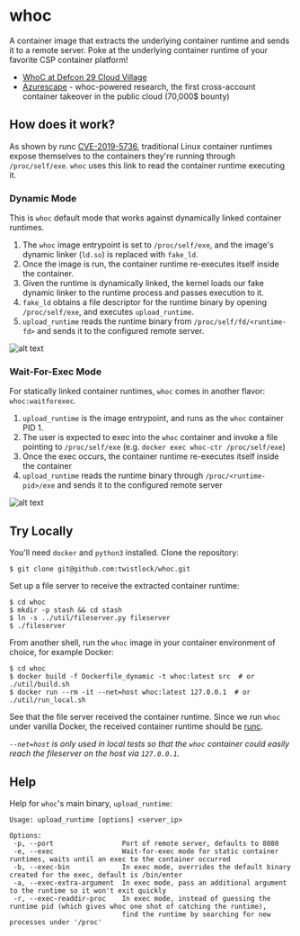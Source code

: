 # whoc
A container image that extracts the underlying container runtime and sends it to a remote server.
Poke at the underlying container runtime of your favorite CSP container platform!

- [WhoC at Defcon 29 Cloud Village](https://www.youtube.com/watch?v=DF0qoCsHKT4)
- [Azurescape](https://unit42.paloaltonetworks.com/azure-container-instances/) - whoc-powered research, the first cross-account container takeover in the public cloud (70,000$ bounty)

## How does it work?
As shown by runc [CVE-2019-5736](https://unit42.paloaltonetworks.com/breaking-docker-via-runc-explaining-cve-2019-5736/), traditional Linux container runtimes expose themselves to the containers they're running through `/proc/self/exe`. `whoc` uses this link to read the container runtime executing it.

### Dynamic Mode
This is `whoc` default mode that works against dynamically linked container runtimes.

1. The `whoc` image entrypoint is set to `/proc/self/exe`, and the image's dynamic linker (`ld.so`) is replaced with `fake_ld`.
2. Once the image is run, the container runtime re-executes itself inside the container.
3. Given the runtime is dynamically linked, the kernel loads our fake dynamic linker to the runtime process and passes execution to it. 
4. `fake_ld` obtains a file descriptor for the runtime binary by opening `/proc/self/exe`, and executes `upload_runtime`.
5. `upload_runtime` reads the runtime binary from `/proc/self/fd/<runtime-fd>` and sends it to the configured remote server.

![alt text](https://github.com/twistlock/whoc/blob/master/images/whoc_dynamic.png?raw=true "whoc dynamic mode")


### Wait-For-Exec Mode
For statically linked container runtimes, `whoc` comes in another flavor: `whoc:waitforexec`.

1. `upload_runtime` is the image entrypoint, and runs as the `whoc` container PID 1.
2. The user is expected to exec into the `whoc` container and invoke a file pointing to `/proc/self/exe` (e.g. `docker exec whoc-ctr /proc/self/exe`)
3. Once the exec occurs, the container runtime re-executes itself inside the container
4. `upload_runtime` reads the runtime binary through `/proc/<runtime-pid>/exe` and sends it to the configured remote server

![alt text](https://github.com/twistlock/whoc/blob/master/images/whoc_waitforexec.png?raw=true "whoc wait-for-exec mode")

## Try Locally
You'll need `docker` and `python3` installed. Clone the repository:
```console
$ git clone git@github.com:twistlock/whoc.git
```

Set up a file server to receive the extracted container runtime:
```console
$ cd whoc
$ mkdir -p stash && cd stash
$ ln -s ../util/fileserver.py fileserver 
$ ./fileserver
```
From another shell, run the `whoc` image in your container environment of choice, for example Docker:
```console
$ cd whoc
$ docker build -f Dockerfile_dynamic -t whoc:latest src  # or ./util/build.sh
$ docker run --rm -it --net=host whoc:latest 127.0.0.1  # or ./util/run_local.sh
```
See that the file server received the container runtime. Since we run `whoc` under vanilla Docker, the received container runtime should be [runc](https://github.com/opencontainers/runc). 

*`--net=host` is only used in local tests so that the `whoc` container could easily reach the fileserver on the host via `127.0.0.1`.*


## Help
Help for `whoc`'s main binary, `upload_runtime`:
```
Usage: upload_runtime [options] <server_ip>

Options:
 -p, --port                 Port of remote server, defaults to 8080
 -e, --exec                 Wait-for-exec mode for static container runtimes, waits until an exec to the container occurred
 -b, --exec-bin             In exec mode, overrides the default binary created for the exec, default is /bin/enter
 -a, --exec-extra-argument  In exec mode, pass an additional argument to the runtime so it won't exit quickly
 -r, --exec-readdir-proc    In exec mode, instead of guessing the runtime pid (which gives whoc one shot of catching the runtime),
                            find the runtime by searching for new processes under '/proc'
```
